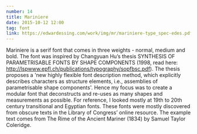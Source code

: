 ```yaml
---
number: 14
title: Mariniere
date: 2015-10-12 12:00
tag: font
link: https://edwardessing.com/work/img/mr/mariniere-type_spec-edes.pdf
---
```


Mariniere is a serif font that comes in three weights - normal, medium and bold. The font was inspired by Changyuan Hu’s thesis SYNTHESIS OF PARAMETRISABLE FONTS BY SHAPE COMPONENTS (1998, read here: http://lspwww.epfl.ch/publications/typography/sopfbsc.pdf). The thesis proposes a 'new highly flexible font description method, which explicitly describes characters as structure elements, i.e., assemblies of parametrisable shape components'. Hence my focus was to create a modular font that deconstructs and re-uses as many shapes and measurements as possible. For reference, I looked mostly at 19th to 20th century transitional and Egyptian fonts. These fonts were mostly discovered from obscure texts in the Library of Congress’ online resource. The example text comes from The Rime of the Ancient Mariner (1834) by Samuel Taylor Coleridge.